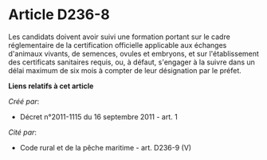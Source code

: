 # Article D236-8

Les candidats doivent avoir suivi une formation portant sur le cadre réglementaire de la certification officielle applicable
aux échanges d'animaux vivants, de semences, ovules et embryons, et sur l'établissement des certificats sanitaires requis,
ou, à défaut, s'engager à la suivre dans un délai maximum de six mois à compter de leur désignation par le préfet.

**Liens relatifs à cet article**

_Créé par_:

  - Décret n°2011-1115 du 16 septembre 2011 - art. 1

_Cité par_:

  - Code rural et de la pêche maritime - art. D236-9 (V)
